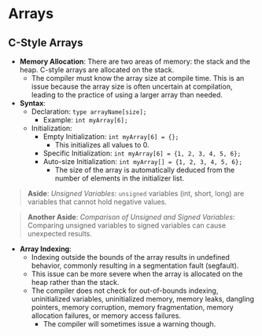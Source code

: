# **Arrays**

## **C-Style Arrays**
- **Memory Allocation**: There are two areas of memory: the stack and the heap. C-style arrays are allocated on the stack.
    - The compiler must know the array size at compile time. This is an issue because the array size is often uncertain at compilation, leading to the practice of using a larger array than needed.
- **Syntax**: 
    - Declaration: `type arrayName[size];`
        - Example: `int myArray[6];`
    - Initialization: 
        - Empty Initialization: `int myArray[6] = {};`
            - This initializes all values to 0.
        - Specific Initialization: `int myArray[6] = {1, 2, 3, 4, 5, 6};`
        - Auto-size Initialization: `int myArray[] = {1, 2, 3, 4, 5, 6};`
            - The size of the array is automatically deduced from the number of elements in the initializer list.

> **Aside**: *Unsigned Variables*: `unsigned` variables (int, short, long) are variables that cannot hold negative values.

> **Another Aside**: *Comparison of Unsigned and Signed Variables*: Comparing unsigned variables to signed variables can cause unexpected results.

- **Array Indexing**: 
    - Indexing outside the bounds of the array results in undefined behavior, commonly resulting in a segmentation fault (segfault).
    - This issue can be more severe when the array is allocated on the heap rather than the stack.
    - The compiler does not check for out-of-bounds indexing, uninitialized variables, uninitialized memory, memory leaks, dangling pointers, memory corruption, memory fragmentation, memory allocation failures, or memory access failures.
        - The compiler will sometimes issue a warning though.
